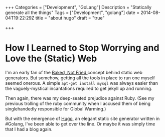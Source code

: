 +++
Categories = ["Development", "GoLang"]
Description = "Statically generate all the things"
Tags = ["Development", "golang"]
date = 2014-08-04T19:22:29Z
title = "about hugo"
draft = "true"

+++

# How I Learned to Stop Worrying and Love the (Static) Web

I'm an early fan of the [Baked, Not Fried ](http://www.aaronsw.com/weblog/000404)
concept behind static web generators. But somehow, getting all the tools in place
to run one myself seemed onerous. A simple ```apt-get install mysql``` was always
easier than the vaguely-mystical incantations required to get jekyll up and running.

Then again, there was my deep-seated prejudice against Ruby. (See my previous
    trolling of the ruby community when I accused them of being singlehandedly
    responsible for Global Warming.)

But with the emergence of [Hugo](http://hugo.spf13.com), an elegant static site
generator written in #Golang, I've been able to get over the line. Or maybe it
was simply time that I had a blog again.
